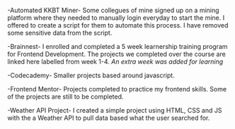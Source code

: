 -Automated KKBT Miner-
Some collegues of mine signed up on a mining platform where they needed to manually 
login everyday to start the mine. I offered to create a script for them to automate this process.
I have removed some sensitive data from the script.

-Brainnest-
I enrolled and completed a 5 week learnership training program for Frontend Development.
The projects we completed over the course are linked here labelled from week 1-4.
*An extra week was added for learning*

-Codecademy-
Smaller projects based around javascript.

-Frontend Mentor-
Projects completed to practice my frontend skills. Some of the projects are still to be completed.

-Weather API Project-
I created a simple project using HTML, CSS and JS with the a Weather API to pull data based what the user searched for.
